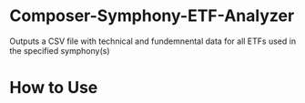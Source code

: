 # Composer-Symphony-ETF-Analyzer
Outputs a CSV file with technical and fundemnental data for all ETFs used in the specified symphony(s)

# How to Use
